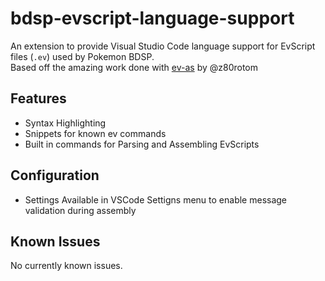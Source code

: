 # bdsp-evscript-language-support

An extension to provide Visual Studio Code language support for EvScript files (`.ev`) used by Pokemon BDSP.  
Based off the amazing work done with [ev-as](https://github.com/z80rotom/ev-as) by @z80rotom

## Features

- Syntax Highlighting
- Snippets for known ev commands
- Built in commands for Parsing and Assembling EvScripts

## Configuration

- Settings Available in VSCode Settigns menu to enable message validation during assembly

## Known Issues

No currently known issues.
